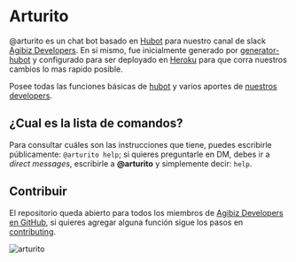 # Arturito

@arturito es un chat bot basado en [Hubot](https://hubot.github.com/) para nuestro canal de slack [Agibiz Developers](http://devsagibiz.slack.com). En si mismo, fue inicialmente generado por [generator-hubot](https://github.com/hubotio/generator-hubot) y configurado para ser deployado en [Heroku](https://www.heroku.com/) para que corra nuestros cambios lo mas rapido posible.

Posee todas las funciones básicas de [hubot](https://hubot.github.com/) y varios aportes de [nuestros developers](https://github.com/agibizDevs/arturito/graphs/contributors).

## ¿Cual es la lista de comandos?

Para consultar cuáles son las instrucciones que tiene, puedes escribirle públicamente: `@arturito help`; si quieres preguntarle en DM, debes ir a *direct messages*, escribirle a **@arturito** y simplemente decir: `help`.

## Contribuir

El repositorio queda abierto para todos los miembros de [Agibiz Developers en GitHub](https://github.com/agibizdevs), si quieres agregar alguna función sigue los pasos en [contributing](CONTRIBUTING.md).

![arturito](https://wallpaperscraft.com/image/r2d2_drone_star_wars_toy_113637_3840x2160.jpg)